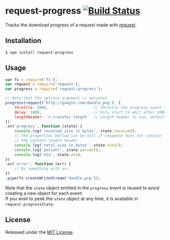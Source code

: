 # request-progress [![Build Status](https://secure.travis-ci.org/IndigoUnited/node-request-progress.png)](http://travis-ci.org/IndigoUnited/node-request-progress.png)

Tracks the download progress of a request made with [request](https://github.com/mikeal/request).


## Installation

`$ npm install request-progress`


## Usage

```js
var fs = require('fs');
var request = require('request');
var progress = require('request-progress');

// Note that the options argument is optional
progress(request('http://google.com/doodle.png'), {
    throttle: 2000,                    // Throttle the progress event to 2000ms, defaults to 1000ms
    delay: 1000,                       // Only start to emit after 1000ms delay, defaults to 0ms
    lengthHeader: 'x-transfer-length'  // Length header to use, defaults to content-length
})
.on('progress', function (state) {
    console.log('received size in bytes', state.received);
    // The properties bellow can be null if response does not contain
    // the content-length header
    console.log('total size in bytes', state.total);
    console.log('percent', state.percent);
    console.log('eta', state.eta);
})
.on('error', function (err) {
    // Do something with err
})
.pipe(fs.createWriteStream('doodle.png'));
```

Note that the `state` object emitted in the `progress` event is reused to avoid creating a new object for each event.   
If you wish to peek the `state` object at any time, it is available in `request.progressState`.


## License

Released under the [MIT License](http://www.opensource.org/licenses/mit-license.php).
